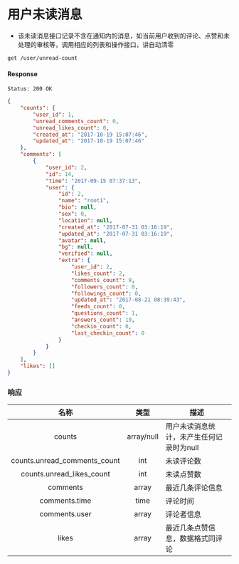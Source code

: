 # 用户未读消息

- 该未读消息接口记录不含在通知内的消息，如当前用户收到的评论、点赞和未处理的审核等，调用相应的列表和操作接口，讲自动清零

```
get /user/unread-count
```

#### Response

```
Status: 200 OK
```
```json
{
    "counts": {
        "user_id": 1,
        "unread_comments_count": 0,
        "unread_likes_count": 0,
        "created_at": "2017-10-19 15:07:46",
        "updated_at": "2017-10-19 15:07:46"
    },
    "comments": [
        {
            "user_id": 2,
            "id": 14,
            "time": "2017-09-15 07:37:13",
            "user": {
                "id": 2,
                "name": "root1",
                "bio": null,
                "sex": 0,
                "location": null,
                "created_at": "2017-07-31 03:16:19",
                "updated_at": "2017-07-31 03:16:19",
                "avatar": null,
                "bg": null,
                "verified": null,
                "extra": {
                    "user_id": 2,
                    "likes_count": 2,
                    "comments_count": 9,
                    "followers_count": 0,
                    "followings_count": 0,
                    "updated_at": "2017-08-21 08:39:43",
                    "feeds_count": 0,
                    "questions_count": 1,
                    "answers_count": 19,
                    "checkin_count": 0,
                    "last_checkin_count": 0
                }
            }
        }
    ],
    "likes": []
}
```

### 响应

| 名称 | 类型 | 描述 |
|:----:|:----:|----|
| counts | array/null | 用户未读消息统计，未产生任何记录时为null |
| counts.unread_comments_count | int | 未读评论数 |
| counts.unread_likes_count | int | 未读点赞数 |
| comments | array | 最近几条评论信息 |
| comments.time | time | 评论时间 |
| comments.user | array | 评论者信息 |
| likes | array | 最近几条点赞信息，数据格式同评论 |